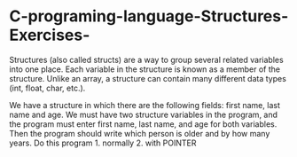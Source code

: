 # C-programing-language-Structures-Exercises-
Structures (also called structs) are a way to group several related variables into one place. Each variable in the structure is known as a member of the structure. Unlike an array, a structure can contain many different data types (int, float, char, etc.).


We have a structure in which there are the following fields: first name, last name and age. We must have two structure variables in the program, and the program must enter first name, last name, and age for both variables. Then the program should write which person is older and by how many years. Do this program 1. normally 2. with POINTER
